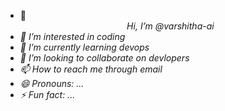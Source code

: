 - 👋<center><i> Hi, I’m @varshitha-ai
-  👀 I’m interested in coding
- 🌱 I’m currently learning devops</h3>
- 💞️ I’m looking to collaborate on devlopers  
- 📫 How to reach me through email
- 😄 Pronouns: ...
- ⚡ Fun fact: ...</i></center>

<!---
varshitha-ai/varshitha-ai is a ✨ special ✨ repository because its `README.md` (this file) appears on your GitHub profile.
You can click the Preview link to take a look at your changes.
--->
